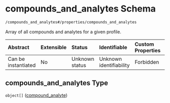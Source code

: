 # compounds\_and\_analytes Schema

```txt
/compounds_and_analytes#/properties/compounds_and_analytes
```

Array of all compounds and analytes for a given profile.

| Abstract            | Extensible | Status         | Identifiable            | Custom Properties | Additional Properties | Access Restrictions | Defined In                                                                       |
| :------------------ | :--------- | :------------- | :---------------------- | :---------------- | :-------------------- | :------------------ | :------------------------------------------------------------------------------- |
| Can be instantiated | No         | Unknown status | Unknown identifiability | Forbidden         | Allowed               | none                | [\_profile.schema.json\*](../../out/_profile.schema.json "open original schema") |

## compounds\_and\_analytes Type

`object[]` ([compound\_analyte](compounds_and_analytes-compound_analyte.md))
